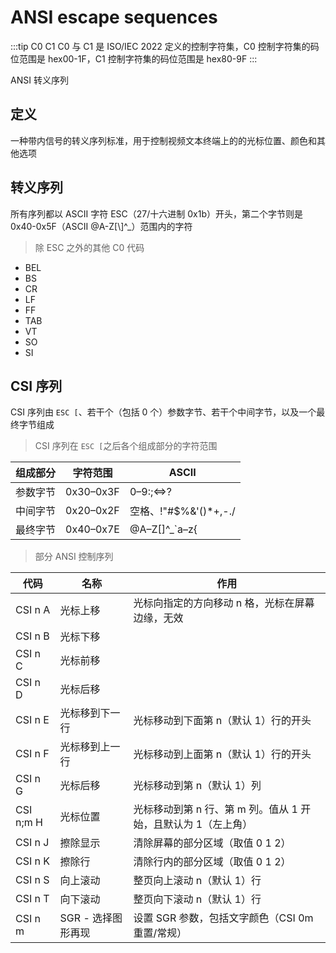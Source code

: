 # ANSI escape sequences

:::tip C0 C1
C0 与 C1 是 ISO/IEC 2022 定义的控制字符集，C0 控制字符集的码位范围是 hex00-1F，C1 控制字符集的码位范围是 hex80-9F
:::

ANSI 转义序列

## 定义

一种带内信号的转义序列标准，用于控制视频文本终端上的的光标位置、颜色和其他选项

## 转义序列

所有序列都以 ASCII 字符 ESC（27/十六进制 0x1b）开头，第二个字节则是 0x40-0x5F（ASCII @A-Z[\\]^\_）范围内的字符

> 除 ESC 之外的其他 C0 代码

- BEL
- BS
- CR
- LF
- FF
- TAB
- VT
- SO
- SI

## CSI 序列

CSI 序列由 `ESC [`、若干个（包括 0 个）参数字节、若干个中间字节，以及一个最终字节组成

> CSI 序列在 `ESC [`之后各个组成部分的字符范围

| 组成部分 | 字符范围  | ASCII                   |
| -------- | --------- | ----------------------- |
| 参数字节 | 0x30–0x3F | 0–9:;\<=>?               |
| 中间字节 | 0x20–0x2F | 空格、!"#\$%&'()\*+,-./ |
| 最终字节 | 0x40–0x7E | @A–Z[\]^\_`a–z{|}~      |

> 部分 ANSI 控制序列

| 代码      | 名称               | 作用                                                          |
| --------- | ------------------ | ------------------------------------------------------------- |
| CSI n A   | 光标上移           | 光标向指定的方向移动 n 格，光标在屏幕边缘，无效               |
| CSI n B   | 光标下移           |                                                               |
| CSI n C   | 光标前移           |                                                               |
| CSI n D   | 光标后移           |                                                               |
| CSI n E   | 光标移到下一行     | 光标移动到下面第 n（默认 1）行的开头                          |
| CSI n F   | 光标移到上一行     | 光标移动到上面第 n（默认 1）行的开头                          |
| CSI n G   | 光标后移           | 光标移动到第 n（默认 1）列                                    |
| CSI n;m H | 光标位置           | 光标移动到第 n 行、第 m 列。值从 1 开始，且默认为 1（左上角） |
| CSI n J   | 擦除显示           | 清除屏幕的部分区域（取值 0 1 2）                              |
| CSI n K   | 擦除行             | 清除行内的部分区域（取值 0 1 2）                              |
| CSI n S   | 向上滚动           | 整页向上滚动 n（默认 1）行                                    |
| CSI n T   | 向下滚动           | 整页向下滚动 n（默认 1）行                                    |
| CSI n m   | SGR - 选择图形再现 | 设置 SGR 参数，包括文字颜色（CSI 0m 重置/常规）               |
